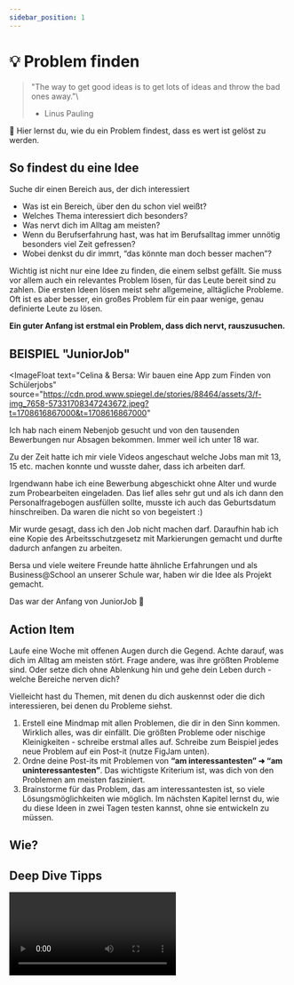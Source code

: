 ```yaml
---
sidebar_position: 1
---
```


# 💡 Problem finden

> "The way to get good ideas is to get lots of ideas and throw the bad ones away."\
> - Linus Pauling

<Callout>
  📍 Hier lernst du, wie du ein Problem findest, dass es wert ist gelöst zu
  werden.
</Callout>

## So findest du eine Idee

Suche dir einen Bereich aus, der dich interessiert

- Was ist ein Bereich, über den du schon viel weißt?
- Welches Thema interessiert dich besonders?
- Was nervt dich im Alltag am meisten?
- Wenn du Berufserfahrung hast, was hat im Berufsalltag immer unnötig besonders viel Zeit gefressen?
- Wobei denkst du dir immrt, “das könnte man doch besser machen”?

Wichtig ist nicht nur eine Idee zu finden, die einem selbst gefällt. Sie muss vor allem auch ein relevantes Problem lösen, für das Leute bereit sind zu zahlen. Die ersten Ideen lösen meist sehr allgemeine, alltägliche Probleme. Oft ist es aber besser, ein großes Problem für ein paar wenige, genau definierte Leute zu lösen.

**Ein guter Anfang ist erstmal ein Problem, dass dich nervt, rauszusuchen.**

## BEISPIEL "JuniorJob"

<ImageFloat
  text="Celina & Bersa: Wir bauen eine App zum Finden von Schülerjobs"
  source="https://cdn.prod.www.spiegel.de/stories/88464/assets/3/f-img_7658-57331708347243672.jpeg?t=1708616867000&t=1708616867000"
>

Ich hab nach einem Nebenjob gesucht und von den tausenden Bewerbungen nur Absagen bekommen. Immer weil ich unter 18 war.

Zu der Zeit hatte ich mir viele Videos angeschaut welche Jobs man mit 13, 15 etc. machen konnte und wusste daher, dass ich arbeiten darf.

Irgendwann habe ich eine Bewerbung abgeschickt ohne Alter und wurde zum Probearbeiten eingeladen. Das lief alles sehr gut und als ich dann den Personalfragebogen ausfüllen sollte, musste ich auch das Geburtsdatum hinschreiben. Da waren die nicht so von begeistert :)

Mir wurde gesagt, dass ich den Job nicht machen darf. Daraufhin hab ich eine Kopie des Arbeitsschutzgesetz mit Markierungen gemacht und durfte dadurch anfangen zu arbeiten.

Bersa und viele weitere Freunde hatte ähnliche Erfahrungen und als Business@School an unserer Schule war, haben wir die Idee als Projekt gemacht.

Das war der Anfang von JuniorJob 🚀

</ImageFloat>

## Action Item

Laufe eine Woche mit offenen Augen durch die Gegend. Achte darauf, was dich im Alltag am meisten stört. Frage andere, was ihre größten Probleme sind. Oder setze dich ohne Ablenkung hin und gehe dein Leben durch - welche Bereiche nerven dich?

Vielleicht hast du Themen, mit denen du dich auskennst oder die dich interessieren, bei denen du Probleme siehst.

1. Erstell eine Mindmap mit allen Problemen, die dir in den Sinn kommen. Wirklich alles, was dir einfällt. Die größten Probleme oder nischige Kleinigkeiten - schreibe erstmal alles auf.
   Schreibe zum Beispiel jedes neue Problem auf ein Post-it (nutze FigJam unten).
2. Ordne deine Post-its mit Problemen von **“am interessantesten” ➜ “am uninteressantesten”**. Das wichtigste Kriterium ist, was dich von den Problemen am meisten fasziniert.
3. Brainstorme für das Problem, das am interessantesten ist, so viele Lösungsmöglichkeiten wie möglich. Im nächsten Kapitel lernst du, wie du diese Ideen in zwei Tagen testen kannst, ohne sie entwickeln zu müssen.

## Wie?

<Tooltipp
  toolName="FigJam"
  toolDescription="Zum Aufschreiben von Ideen beim Brainstorming kannst du kostenlos FigJam nutzen."
  toolSource="https://www.figma.com/de/figjam/"
  tutorialSource="https://www.youtube.com/watch?v=axDzyLEfYgU"
  buttonText="Zu FigJam"
/>

## Deep Dive Tipps

<Grid>
  <Video sourceId="uvw-u99yj8w" />
  <Video sourceId="430c1In84IM" />
  <Video sourceId="mtn31hh6kU4" />
  <Video sourceId="Th8JoIan4dg" />
</Grid>
